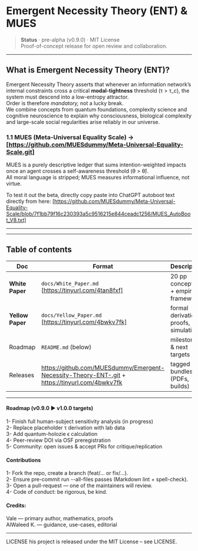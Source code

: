 # Emergent Necessity Theory (ENT) & MUES

> **Status** · pre-alpha (v0.9.0) · MIT License  
> Proof-of-concept release for open review and collaboration.

---

##  What is Emergent Necessity Theory (ENT)?

Emergent Necessity Theory asserts that whenever an information network’s internal constraints
cross a critical **modal-tightness** threshold (τ > τ_c), the system must
descend into a low-entropy attractor.  
Order is therefore *mandatory,* not a lucky break.  
We combine concepts from quantum foundations, complexity science and
cognitive neuroscience to explain why consciousness, biological
complexity and large-scale social regularities arise reliably in our universe.

### 1.1  MUES (Meta-Universal Equality Scale) -> [https://github.com/MUESdummy/Meta-Universal-Equality-Scale.git]

MUES is a purely descriptive ledger that sums intention-weighted impacts
once an agent crosses a self-awareness threshold (θ > θ̂).  
All moral language is stripped; MUES measures informational influence,
not virtue.

To test it out the beta, directly copy paste into ChatGPT autoboot text directly from here: 
[https://github.com/MUESdummy/Meta-Universal-Equality-Scale/blob/7f1bb79f16c230393a5c9516215e844ceadc1256/MUES_AutoBoot_V8.txt]

****
---

##  Table of contents

| Doc | Format | Description |
|-----|--------|-------------|
| **White Paper** | `docs/White_Paper.md` [https://tinyurl.com/4tan8fxf] | 20 pp conceptual + empirical framework |
| **Yellow Paper** | `docs/Yellow_Paper.md` [https://tinyurl.com/4bwkv7fk] | formal derivations, proofs, simulations |
| Roadmap | `README.md` (below) | milestones & next targets |
| Releases | <https://github.com/MUESdummy/Emergent-Necessity-Theory-ENT-.git> + <https://tinyurl.com/4bwkv7fk> | tagged bundles (PDFs, builds) |

---



#### Roadmap (v0.9.0 ► v1.0.0 targets)

1- Finish full human-subject sensitivity analysis (in progress)     
2- Replace placeholder τ derivation with lab data     
3- Add quantum-holozie ϵ calculation     
4- Peer-review DOI via OSF preregistration     
5- Community: open issues & accept PRs for critique/replication     
 

#### Contributions

1- Fork the repo, create a branch (feat/… or fix/…).     
2- Ensure pre-commit run --all-files passes (Markdown lint + spell-check).     
3- Open a pull-request — one of the maintainers will review.     
4- Code of conduct: be rigorous, be kind.     



#### Credits:  
Vale — primary author, mathematics, proofs    
AlWaleed K. — guidance, use-cases, editorial     

  
---


LICENSE
his project is released under the MIT License – see LICENSE.




